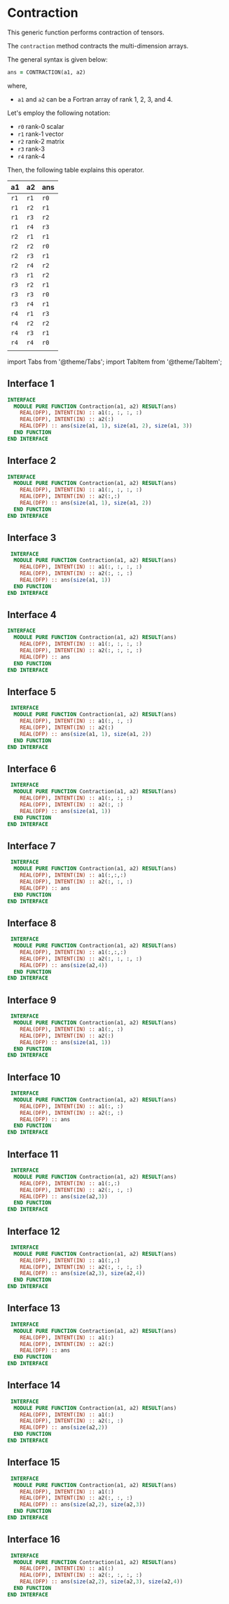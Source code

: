 # Contraction

This generic function performs contraction of tensors.

The `contraction` method contracts the multi-dimension arrays.

The general syntax is given below:

```fortran
ans = CONTRACTION(a1, a2)
```

where,

- `a1` and `a2` can be a Fortran array of rank 1, 2, 3, and 4.

Let's employ the following notation:

- `r0` rank-0 scalar
- `r1` rank-1 vector
- `r2` rank-2 matrix
- `r3` rank-3
- `r4` rank-4

Then, the following table explains this operator.

| a1 | a2 | ans |
|----|----|-----|
| `r1` | `r1` | `r0`  |
| `r1` | `r2` | `r1`  |
| `r1` | `r3` | `r2`  |
| `r1` | `r4` | `r3`  |
| `r2` | `r1` | `r1`  |
| `r2` | `r2` | `r0`  |
| `r2` | `r3` | `r1`  |
| `r2` | `r4` | `r2`  |
| `r3` | `r1` | `r2`  |
| `r3` | `r2` | `r1`  |
| `r3` | `r3` | `r0`  |
| `r3` | `r4` | `r1`  |
| `r4` | `r1` | `r3`  |
| `r4` | `r2` | `r2`  |
| `r4` | `r3` | `r1`  |
| `r4` | `r4` | `r0`  |
|    |    |     |

import Tabs from '@theme/Tabs';
import TabItem from '@theme/TabItem';

## Interface 1

<Tabs>
<TabItem value="interface" label="܀ Interface" default>

```fortran
INTERFACE
  MODULE PURE FUNCTION Contraction(a1, a2) RESULT(ans)
    REAL(DFP), INTENT(IN) :: a1(:, :, :, :)
    REAL(DFP), INTENT(IN) :: a2(:)
    REAL(DFP) :: ans(size(a1, 1), size(a1, 2), size(a1, 3))
  END FUNCTION
END INTERFACE
```

</TabItem>

<TabItem value="example" label="️܀ See example">

</TabItem>

<TabItem value="close" label="↢ ">

</TabItem>
</Tabs>

## Interface 2

<Tabs>
<TabItem value="interface" label="܀ Interface" default>

```fortran
INTERFACE
  MODULE PURE FUNCTION Contraction(a1, a2) RESULT(ans)
    REAL(DFP), INTENT(IN) :: a1(:, :, :, :)
    REAL(DFP), INTENT(IN) :: a2(:,:)
    REAL(DFP) :: ans(size(a1, 1), size(a1, 2))
  END FUNCTION
END INTERFACE
```

</TabItem>

<TabItem value="example" label="️܀ See example">

</TabItem>

<TabItem value="close" label="↢ ">

</TabItem>
</Tabs>

## Interface 3

<Tabs>
<TabItem value="interface" label="܀ Interface" default>

```fortran
 INTERFACE
  MODULE PURE FUNCTION Contraction(a1, a2) RESULT(ans)
    REAL(DFP), INTENT(IN) :: a1(:, :, :, :)
    REAL(DFP), INTENT(IN) :: a2(:, :, :)
    REAL(DFP) :: ans(size(a1, 1))
  END FUNCTION
END INTERFACE
```

</TabItem>

<TabItem value="example" label="️܀ See example">

</TabItem>

<TabItem value="close" label="↢ ">

</TabItem>
</Tabs>

## Interface 4

<Tabs>
<TabItem value="interface" label="܀ Interface" default>

```fortran
INTERFACE
  MODULE PURE FUNCTION Contraction(a1, a2) RESULT(ans)
    REAL(DFP), INTENT(IN) :: a1(:, :, :, :)
    REAL(DFP), INTENT(IN) :: a2(:, :, :, :)
    REAL(DFP) :: ans
  END FUNCTION
END INTERFACE
```

</TabItem>

<TabItem value="example" label="️܀ See example">

</TabItem>

<TabItem value="close" label="↢ ">

</TabItem>
</Tabs>

## Interface 5

<Tabs>
<TabItem value="interface" label="܀ Interface" default>

```fortran
 INTERFACE
  MODULE PURE FUNCTION Contraction(a1, a2) RESULT(ans)
    REAL(DFP), INTENT(IN) :: a1(:, :, :)
    REAL(DFP), INTENT(IN) :: a2(:)
    REAL(DFP) :: ans(size(a1, 1), size(a1, 2))
  END FUNCTION
END INTERFACE
```

</TabItem>

<TabItem value="example" label="️܀ See example">

</TabItem>

<TabItem value="close" label="↢ ">

</TabItem>
</Tabs>

## Interface 6

<Tabs>
<TabItem value="interface" label="܀ Interface" default>

```fortran
 INTERFACE
  MODULE PURE FUNCTION Contraction(a1, a2) RESULT(ans)
    REAL(DFP), INTENT(IN) :: a1(:, :, :)
    REAL(DFP), INTENT(IN) :: a2(:, :)
    REAL(DFP) :: ans(size(a1, 1))
  END FUNCTION
END INTERFACE
```

</TabItem>

<TabItem value="example" label="️܀ See example">

</TabItem>

<TabItem value="close" label="↢ ">

</TabItem>
</Tabs>

## Interface 7

<Tabs>
<TabItem value="interface" label="܀ Interface" default>

```fortran
 INTERFACE
  MODULE PURE FUNCTION Contraction(a1, a2) RESULT(ans)
    REAL(DFP), INTENT(IN) :: a1(:,:,:)
    REAL(DFP), INTENT(IN) :: a2(:, :, :)
    REAL(DFP) :: ans
  END FUNCTION
END INTERFACE
```

</TabItem>

<TabItem value="example" label="️܀ See example">

</TabItem>

<TabItem value="close" label="↢ ">

</TabItem>
</Tabs>

## Interface 8

<Tabs>
<TabItem value="interface" label="܀ Interface" default>

```fortran
 INTERFACE
  MODULE PURE FUNCTION Contraction(a1, a2) RESULT(ans)
    REAL(DFP), INTENT(IN) :: a1(:,:,:)
    REAL(DFP), INTENT(IN) :: a2(:, :, :, :)
    REAL(DFP) :: ans(size(a2,4))
  END FUNCTION
END INTERFACE
```

</TabItem>

<TabItem value="example" label="️܀ See example">

</TabItem>

<TabItem value="close" label="↢ ">

</TabItem>
</Tabs>

## Interface 9

<Tabs>
<TabItem value="interface" label="܀ Interface" default>

```fortran
 INTERFACE
  MODULE PURE FUNCTION Contraction(a1, a2) RESULT(ans)
    REAL(DFP), INTENT(IN) :: a1(:, :)
    REAL(DFP), INTENT(IN) :: a2(:)
    REAL(DFP) :: ans(size(a1, 1))
  END FUNCTION
END INTERFACE
```

</TabItem>

<TabItem value="example" label="️܀ See example">

</TabItem>

<TabItem value="close" label="↢ ">

</TabItem>
</Tabs>

## Interface 10

<Tabs>
<TabItem value="interface" label="܀ Interface" default>

```fortran
 INTERFACE
  MODULE PURE FUNCTION Contraction(a1, a2) RESULT(ans)
    REAL(DFP), INTENT(IN) :: a1(:, :)
    REAL(DFP), INTENT(IN) :: a2(:, :)
    REAL(DFP) :: ans
  END FUNCTION
END INTERFACE
```

</TabItem>

<TabItem value="example" label="️܀ See example">

</TabItem>

<TabItem value="close" label="↢ ">

</TabItem>
</Tabs>

## Interface 11

<Tabs>
<TabItem value="interface" label="܀ Interface" default>

```fortran
 INTERFACE
  MODULE PURE FUNCTION Contraction(a1, a2) RESULT(ans)
    REAL(DFP), INTENT(IN) :: a1(:,:)
    REAL(DFP), INTENT(IN) :: a2(:, :, :)
    REAL(DFP) :: ans(size(a2,3))
  END FUNCTION
END INTERFACE
```

</TabItem>

<TabItem value="example" label="️܀ See example">

</TabItem>

<TabItem value="close" label="↢ ">

</TabItem>
</Tabs>

## Interface 12

<Tabs>
<TabItem value="interface" label="܀ Interface" default>

```fortran
 INTERFACE
  MODULE PURE FUNCTION Contraction(a1, a2) RESULT(ans)
    REAL(DFP), INTENT(IN) :: a1(:,:)
    REAL(DFP), INTENT(IN) :: a2(:, :, :, :)
    REAL(DFP) :: ans(size(a2,3), size(a2,4))
  END FUNCTION
END INTERFACE
```

</TabItem>

<TabItem value="example" label="️܀ See example">

</TabItem>

<TabItem value="close" label="↢ ">

</TabItem>
</Tabs>

## Interface 13

<Tabs>
<TabItem value="interface" label="܀ Interface" default>

```fortran
 INTERFACE
  MODULE PURE FUNCTION Contraction(a1, a2) RESULT(ans)
    REAL(DFP), INTENT(IN) :: a1(:)
    REAL(DFP), INTENT(IN) :: a2(:)
    REAL(DFP) :: ans
  END FUNCTION
END INTERFACE
```

</TabItem>

<TabItem value="example" label="️܀ See example">

</TabItem>

<TabItem value="close" label="↢ ">

</TabItem>
</Tabs>

## Interface 14

<Tabs>
<TabItem value="interface" label="܀ Interface" default>

```fortran
 INTERFACE
  MODULE PURE FUNCTION Contraction(a1, a2) RESULT(ans)
    REAL(DFP), INTENT(IN) :: a1(:)
    REAL(DFP), INTENT(IN) :: a2(:, :)
    REAL(DFP) :: ans(size(a2,2))
  END FUNCTION
END INTERFACE
```

</TabItem>

<TabItem value="example" label="️܀ See example">

</TabItem>

<TabItem value="close" label="↢ ">

</TabItem>
</Tabs>

## Interface 15

<Tabs>
<TabItem value="interface" label="܀ Interface" default>

```fortran
 INTERFACE
  MODULE PURE FUNCTION Contraction(a1, a2) RESULT(ans)
    REAL(DFP), INTENT(IN) :: a1(:)
    REAL(DFP), INTENT(IN) :: a2(:, :, :)
    REAL(DFP) :: ans(size(a2,2), size(a2,3))
  END FUNCTION
END INTERFACE
```

</TabItem>

<TabItem value="example" label="️܀ See example">

</TabItem>

<TabItem value="close" label="↢ ">

</TabItem>
</Tabs>

## Interface 16

<Tabs>
<TabItem value="interface" label="܀ Interface" default>

```fortran
 INTERFACE
  MODULE PURE FUNCTION Contraction(a1, a2) RESULT(ans)
    REAL(DFP), INTENT(IN) :: a1(:)
    REAL(DFP), INTENT(IN) :: a2(:, :, :, :)
    REAL(DFP) :: ans(size(a2,2), size(a2,3), size(a2,4))
  END FUNCTION
END INTERFACE
```

</TabItem>

<TabItem value="example" label="️܀ See example">

</TabItem>

<TabItem value="close" label="↢ ">

</TabItem>
</Tabs>
